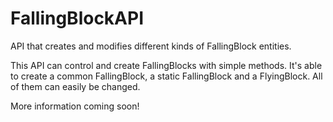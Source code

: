 FallingBlockAPI
===============

API that creates and modifies different kinds of FallingBlock entities.

This API can control and create FallingBlocks with simple methods. It's able to create a common FallingBlock, a static FallingBlock and a FlyingBlock. All of them can easily be changed.

More information coming soon!
